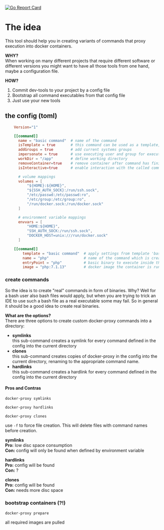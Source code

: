 [![Go Report Card](https://github.com/Oppodelldog/docker-proxy-command)](https://github.com/Oppodelldog/docker-proxy-command)

# The idea
This tool should help you in creating variants of commands that proxy execution into docker containers.

**WHY?**  
When working on many different projects that require different software or different versions you might want
to have all those tools from one hand, maybe a configuration file.

**HOW?**
1. Commit dev-tools to your project by a config file
2. Bootstrap all command executables from that config file
3. Just use your new tools

## the config (toml)

```TOML
    Version="1"

    [[command]]
      name = "basic command"  # name of the command
      isTemplate = true       # this command can be used as a template, no command will be created
      addGroups = true        # add current systems groups
      impersonate = true      # use executing user and group for execution in the container
      workDir = "/app"        # define working directory
      removeContainer=true    # remove container after command has finished
      isInteractive=true      # enable interaction with the called command

      # volume mappings
      volumes = [
          "${HOME}:${HOME}",
          "${SSH_AUTH_SOCK}:/run/ssh.sock",
          "/etc/passwd:/etc/passwd:ro",
          "/etc/group:/etc/group:ro",
          "/run/docker.sock:/run/docker.sock"
      ]

      # environment variable mappings
      envvars = [
          "HOME:${HOME}",
          "SSH_AUTH_SOCK:/run/ssh.sock",
          "DOCKER_HOST=unix:///run/docker.sock"
      ]

    [[command]]
        template = "basic command"  # apply settings from template 'basic command' to this command
    	name = "php"                # name of the command which is created by calling 'docker-proxy symlinks'
    	entryPoint = "php"          # basic binary to execute inside the container
    	image = "php:7.1.13"        # docker image the container is run on
```


### create commands
So the idea is to create "real" commands in form of binaries.
Why? Well for a bash user also bash files would apply, but when you are trying to trick an IDE to use such a bash
file as a real executable some may fail. So in general it should be a good idea to create real binaries.

**What are the options?**  
There are three options to create custom docker-proxy commands into a directory:  

* **symlinks**  
    this sub-command creates a symlink for every command defined in the config into the current directory
* **clones**  
    this sub-command creates copies of docker-proxy in the config into the current directory, renaming to the appropriate command name.
* **hardlinks**  
    this sub-command creates a hardlink for every command defined in the config into the current directory

#### Pros and Contras

```bash
docker-proxy symlinks
```
```bash
docker-proxy hardlinks
```
```bash
docker-proxy clones
```

use ```-f``` to force file creation. This will delete files with command names before creation.


**symlinks**  
**Pro:** low disc space consumption  
**Con:** config will only be found when defined by environment variable  
  
**hardlinks**  
**Pro:** config will be found  
**Con:** ?  
  
**clones**  
**Pro:** config will be found  
**Con:** needs more disc space  
  

### bootstrap containers (?!)
    docker-proxy prepare

all required images are pulled
